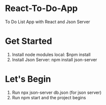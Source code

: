 # React-To-Do-App
To Do List App with React and Json Server

# Get Started 
1. Install node modules local: $npm install
2. Install Json Server: npm install json-server

# Let's Begin
1. Run npx json-server db.json (for json server)
2. Run npm start and the project begins
